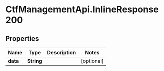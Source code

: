 # CtfManagementApi.InlineResponse200

## Properties
Name | Type | Description | Notes
------------ | ------------- | ------------- | -------------
**data** | **String** |  | [optional] 
